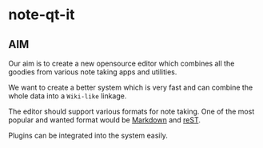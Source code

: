 # note-qt-it

## AIM

Our aim is to create a new opensource editor which combines all the goodies from various note taking apps and utilities. 

We want to create a better system which is very fast and can combine the whole data into a `Wiki-like` linkage.

The editor should support various formats for note taking. One of the most popular and wanted format would be [Markdown](https://www.wikiwand.com/en/Markdown) and [reST](http://docutils.sourceforge.net/rst.html).

Plugins can be integrated into the system easily. 

## 